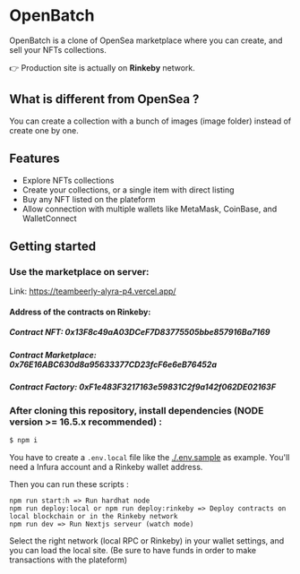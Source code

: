 # OpenBatch

OpenBatch is a clone of OpenSea marketplace where you can create, and sell your NFTs collections.

👉 Production site is actually on **Rinkeby** network.

## What is different from OpenSea ?

You can create a collection with a bunch of images (image folder) instead of create one by one.

## Features

-   Explore NFTs collections
-   Create your collections, or a single item with direct listing
-   Buy any NFT listed on the plateform
-   Allow connection with multiple wallets like MetaMask, CoinBase, and WalletConnect

## Getting started

### Use the marketplace on server:
Link: https://teambeerly-alyra-p4.vercel.app/

#### Address of the contracts on Rinkeby:
##### Contract NFT: 0x13F8c49aA03DCeF7D83775505bbe857916Ba7169
##### Contract Marketplace: 0x76E16ABC630d8a95633377CD23fcF6e6eB76452a
##### Contract Factory:  0xF1e483F3217163e59831C2f9a142f062DE02163F

### After cloning this repository, install dependencies (NODE version >= 16.5.x recommended) :

```sh
$ npm i
```

You have to create a `.env.local` file like the [./.env.sample](./.env.sample) as example. You'll need a Infura account and a Rinkeby wallet address.

Then you can run these scripts :

```shell
npm run start:h => Run hardhat node
npm run deploy:local or npm run deploy:rinkeby => Deploy contracts on local blockchain or in the Rinkeby network
npm run dev => Run Nextjs serveur (watch mode)
```

Select the right network (local RPC or Rinkeby) in your wallet settings, and you can load the local site. (Be sure to have funds in order to make transactions with the plateform)
